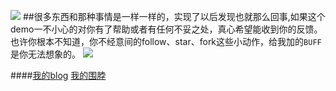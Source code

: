 ![](https://github.com/allsome/LSYevernote/blob/master/evernote/Assets.xcassets/logo.imageset/logo.png)
##很多东西和那种事情是一样一样的，实现了以后发现也就那么回事,如果这个demo一不小心的对你有了帮助或者有任何不妥之处，真心希望能收到你的反馈。也许你根本不知道，你不经意间的follow、star、fork这些小动作，给我加的`BUFF`是你无法想象的。 
![](https://github.com/allsome/LSYevernote/blob/master/Demonstrate.gif)

####[我的blog](http://allsome.love) [我的围脖](http://weibo.com/oraclelsy)

 
 
